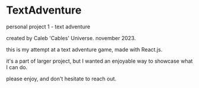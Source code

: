 # TextAdventure
 personal project 1 - text adventure

 created by Caleb 'Cables' Universe. november 2023.


this is my attempt at a text adventure game, made with React.js.

it's a part of larger project, but I wanted an enjoyable way to showcase what I can do.

please enjoy, and don't hesitate to reach out.